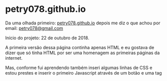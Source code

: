 # petry078.github.io
Da uma olhada primeiro: [petry078.github.io](https://petry078.github.io) depois me diz o que achou por email: petry078@gmail.com

Início do projeto: 22 de outubro de 2018.

A primeira versão dessa página continha apenas HTML e eu gostava de dizer que só tinha HTML por ser uma homenagem as primeiras páginas da internet.

Mas, conforme fui aprendendo também inseri algumas linhas de CSS e estou prestes e inserir o primeiro Javascript através de um botão e uma tag <script>. 
  
Mande-me uma mensagem de apoio para que eu não desanime nos estudos por email: petry078@gmail.com ou informações sigilosas e sugestões de pautas anonimamente para este: perrysec@protonmail.com
  
Obrigado :D
